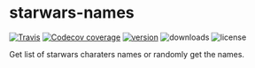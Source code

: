 # starwars-names

[![Travis](https://img.shields.io/travis/lauragift21/starwars-agents.svg?style=flat-square)](https://travis-ci.org/lauragift21/starwars-agents)
[![Codecov coverage](https://img.shields.io/codecov/c/github/lauragift21/starwars-agents.svg)](https://codecov.io/gh/lauragift21/starwars-agents)
[![version](https://img.shields.io/npm/v/starwars-agents.svg?style=flat-square)](https://www.npmjs.com/package/starwars-agents)
![downloads](https://img.shields.io/npm/dw/starwars-agents.svg?style=flat-square)
![license](https://img.shields.io/github/license/mashape/apistatus.svg?style=flat-square)

Get list of starwars charaters names or randomly get the names.
